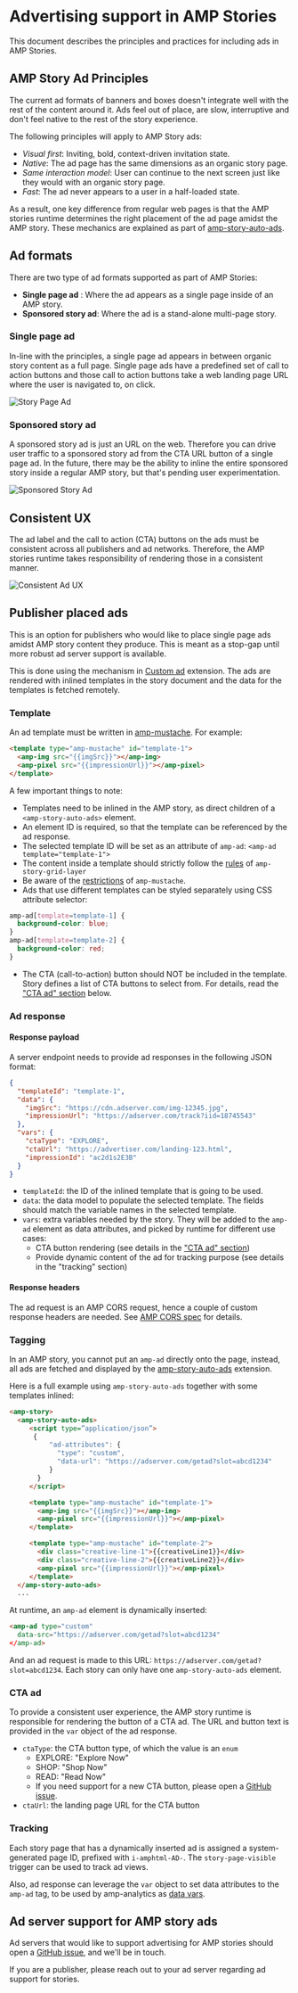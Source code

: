 # Advertising support in AMP Stories 

This document describes the principles and practices for including ads in AMP Stories.

## AMP Story Ad Principles

The current ad formats of banners and boxes doesn't integrate well with the rest of the content around it. Ads feel out of place, are slow, interruptive and don't feel native to the rest of the story experience.

The following principles will apply to AMP Story ads:

* *Visual first*:  Inviting, bold, context-driven invitation state.
* *Native*: The ad page has the same dimensions as an organic story page. 
* *Same interaction model*: User can continue to the next screen just like they would with an organic story page.
* *Fast*: The ad never appears to a user in a half-loaded state. 

As a result, one key difference from regular web pages is that the AMP stories runtime determines the right placement of the ad page amidst the AMP story. These mechanics are explained as part of [amp-story-auto-ads](./amp-story-auto-ads.md).


## Ad formats
There are two type of ad formats supported as part of AMP Stories:

* **Single page ad** : Where the ad appears as a single page inside of an AMP story.
* **Sponsored story ad**: Where the ad is a stand-alone multi-page story.

### Single page ad 

In-line with the principles, a single page ad appears in between organic story content as a full page. 
Single page ads have a predefined set of call to action buttons and those call to action buttons take a web landing page URL where the user is navigated to, on click.

![Story Page Ad](img/story-page-ad.png)

### Sponsored story ad 
 A sponsored story ad is just an URL on the web. Therefore you can drive user traffic to a sponsored story ad from the CTA URL button of a single page ad. In the future, there may be the ability to inline the entire sponsored story inside a regular AMP story, but that's pending user experimentation. 

![Sponsored Story Ad](img/sponsored-story-ad.png)

## Consistent UX

The ad label and the call to action (CTA) buttons on the ads must be consistent across all publishers and ad networks. Therefore, the AMP stories runtime takes responsibility of rendering those in a consistent manner. 

![Consistent Ad UX](img/consistent-ux.png)


## Publisher placed ads 
This is an option for publishers who would like to place single page ads amidst AMP story content they produce. This is meant as a stop-gap until more robust ad server support is available. 

This is done using the mechanism in [Custom ad](../../ads/custom.md) extension. The ads are rendered with inlined templates in the story document
and the data for the templates is fetched remotely.

### Template
An ad template must be written in [amp-mustache](../amp-mustache/amp-mustache.md).
For example:

```html
<template type="amp-mustache" id="template-1">
  <amp-img src="{{imgSrc}}"></amp-img>
  <amp-pixel src="{{impressionUrl}}"></amp-pixel>
</template>
```

A few important things to note: 

* Templates need to be inlined in the AMP story, as direct children of a `<amp-story-auto-ads>` element.
* An element ID is required, so that the template can be referenced by the ad response.
* The selected template ID will be set as an attribute of `amp-ad`: `<amp-ad template="template-1">`
* The content inside a template should strictly follow the [rules](https://github.com/ampproject/amphtml/blob/master/extensions/amp-story/validator-amp-story.protoascii) of `amp-story-grid-layer`
* Be aware of the [restrictions](../amp-mustache/amp-mustache.md#restrictions) of `amp-mustache`.
* Ads that use different templates can be styled separately using CSS attribute selector:
```css
amp-ad[template=template-1] {
  background-color: blue;
}
amp-ad[template=template-2] {
  background-color: red;
}
```
- The CTA (call-to-action) button should NOT
be included in the template. Story defines a list of CTA buttons to select from.
For details, read the ["CTA ad" section](#cta-ad) below. 

### Ad response

#### Response payload
A server endpoint needs to provide ad responses in the following JSON format:

```json
{
  "templateId": "template-1",
  "data": {
    "imgSrc": "https://cdn.adserver.com/img-12345.jpg",
    "impressionUrl": "https://adserver.com/track?iid=18745543"
  },
  "vars": {
    "ctaType": "EXPLORE",
    "ctaUrl": "https://advertiser.com/landing-123.html",
    "impressionId": "ac2d1s2E3B"
  }
}
```

* `templateId`: the ID of the inlined template that is going to be used.
* `data`: the data model to populate the selected template. The fields should match the variable names in the selected template.
* `vars`: extra variables needed by the story. They will be added to the `amp-ad` element as data attributes, and picked by runtime for different use cases:
   * CTA button rendering (see details in the ["CTA ad" section](#cta-ad))
   * Provide dynamic content of the ad for tracking purpose (see details in the "tracking" section)

#### Response headers
The ad request is an AMP CORS request, hence a couple of custom response headers are needed.
See [AMP CORS spec](../../spec/amp-cors-requests.md) for details.

### Tagging

In an AMP story, you cannot put an `amp-ad` directly onto the page, instead, all ads
are fetched and displayed by the [amp-story-auto-ads](./amp-story-auto-ads.md)
extension.

Here is a full example using `amp-story-auto-ads` together with some templates inlined:

```html
<amp-story>
  <amp-story-auto-ads>
     <script type=”application/json”>
      {
          "ad-attributes": {
            "type": "custom",
            "data-url": "https://adserver.com/getad?slot=abcd1234"
          }
       }
     </script>

     <template type="amp-mustache" id="template-1">
       <amp-img src="{{imgSrc}}"></amp-img>
       <amp-pixel src="{{impressionUrl}}"></amp-pixel>
     </template>

     <template type="amp-mustache" id="template-2">
       <div class="creative-line-1">{{creativeLine1}}</div>
       <div class="creative-line-2">{{creativeLine2}}</div>
       <amp-pixel src="{{impressionUrl}}"></amp-pixel>
     </template>
  </amp-story-auto-ads>
  ...
```

At runtime, an `amp-ad` element is dynamically inserted:

```html
<amp-ad type="custom"
  data-src="https://adserver.com/getad?slot=abcd1234"
</amp-ad>
```

And an ad request is made to this URL: `https://adserver.com/getad?slot=abcd1234`.
Each story can only have one `amp-story-auto-ads` element.

### CTA ad
To provide a consistent user experience, the AMP story runtime is responsible for rendering 
the button of a CTA ad. The URL and button text is provided in the `var` 
object of the ad response.

*  `ctaType`: the CTA button type, of which the value is an `enum` 
   * EXPLORE: "Explore Now"
   * SHOP: "Shop Now"
   * READ: "Read Now"
   * If you need support for a new CTA button, please open a [GitHub issue](https://github.com/ampproject/amphtml/issues/new).
* `ctaUrl`: the landing page URL for the CTA button

### Tracking
Each story page that has a dynamically inserted ad is assigned a system-generated page ID, prefixed with `i-amphtml-AD-`. The `story-page-visible` trigger can be used to track ad views.

Also, ad response can leverage the `var` object to set data attributes to the `amp-ad` tag, to be used by amp-analytics as [data vars](../amp-analytics/analytics-vars.md#variables-as-data-attribute).


## Ad server support for AMP story ads 
Ad servers that would like to support advertising for AMP stories should open a [GitHub issue](https://github.com/ampproject/amphtml/issues/new), and we'll be in touch. 

If you are a publisher, please reach out to your ad server regarding ad support for stories. 

